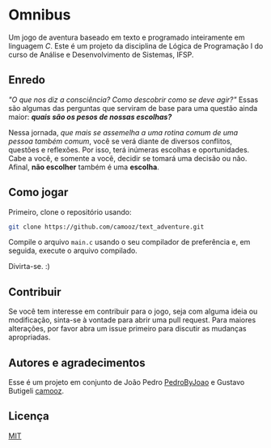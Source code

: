 # Omnibus

Um jogo de aventura baseado em texto e programado inteiramente em linguagem _C_. Este é um projeto da disciplina de Lógica de Programação I do curso de Análise e Desenvolvimento de Sistemas, IFSP.

## Enredo

_"O que nos diz a consciência? Como descobrir como se deve agir?"_ Essas são algumas das perguntas que serviram de base para uma questão ainda maior: **_quais são os pesos de nossas escolhas?_**

Nessa jornada, _que mais se assemelha a uma rotina comum de uma pessoa também comum_, você se verá diante de diversos conflitos, questões e reflexões. Por isso, terá inúmeras escolhas e oportunidades. Cabe a você,
 e somente a você, decidir se tomará uma decisão ou não. Afinal, **não escolher** também é uma **escolha**.

## Como jogar
Primeiro, clone o repositório usando:
```bash
git clone https://github.com/camooz/text_adventure.git
```
Compile o arquivo `main.c` usando o seu compilador de preferência e, em seguida, execute o arquivo compilado. 

Divirta-se. :)

 ## Contribuir
Se você tem interesse em contribuir para o jogo, seja com alguma ideia ou modificação, sinta-se à vontade para abrir uma pull request. Para maiores alterações, por favor abra um issue primeiro para discutir as mudanças apropriadas.
 
 ## Autores e agradecimentos
 Esse é um projeto em conjunto de João Pedro [PedroByJoao](https://github.com/PedrobyJoao) e Gustavo Butigeli [camooz](https://github.com/camooz).

 ## Licença
 [MIT](https://choosealicense.com/licenses/mit/)